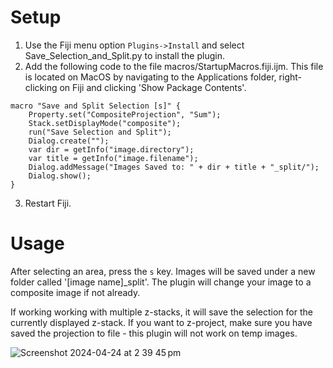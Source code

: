 # Setup

1. Use the Fiji menu option `Plugins->Install` and select Save_Selection_and_Split.py to install the plugin.
2. Add the following code to the file macros/StartupMacros.fiji.ijm. This file is located on MacOS by navigating to the Applications folder, right-clicking on Fiji and clicking 'Show Package Contents'.
```
macro "Save and Split Selection [s]" {
	Property.set("CompositeProjection", "Sum");
	Stack.setDisplayMode("composite");
	run("Save Selection and Split");
	Dialog.create("");
	var dir = getInfo("image.directory");
	var title = getInfo("image.filename");
	Dialog.addMessage("Images Saved to: " + dir + title + "_split/");
	Dialog.show();
}
```
3. Restart Fiji.

# Usage

After selecting an area, press the `s` key. Images will be saved under a new folder called '[image name]_split'. The plugin will change your image to a composite image if not already.

If working working with multiple z-stacks, it will save the selection for the currently displayed z-stack. If you want to z-project, make sure you have saved the projection to file - this plugin will not work on temp images.

![Screenshot 2024-04-24 at 2 39 45 pm](https://github.com/levend1s/honours/assets/9210831/992b4560-9b5c-4299-ad9b-cc84094009ce)

